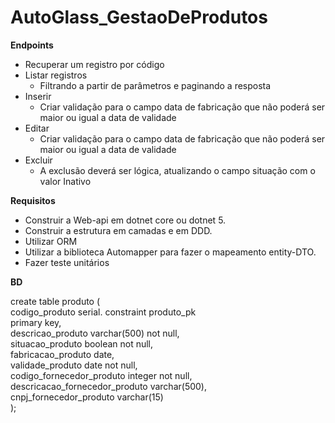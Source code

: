 # AutoGlass_GestaoDeProdutos

**Endpoints**

- Recuperar um registro por código
- Listar registros
    - Filtrando a partir de parâmetros e paginando a resposta
- Inserir
    - Criar validação para o campo data de fabricação que não poderá ser maior ou igual a data de validade
- Editar
    - Criar validação para o campo data de fabricação que não poderá ser maior ou igual a data de validade
- Excluir
    - A exclusão deverá ser lógica, atualizando o campo situação com o valor Inativo

**Requisitos**

- Construir a Web-api em dotnet core ou dotnet 5.
- Construir a estrutura em camadas e em DDD.
- Utilizar ORM
- Utilizar a biblioteca Automapper para fazer o mapeamento entity-DTO.
- Fazer teste unitários

**BD**

create table produto 
(  
    codigo_produto                 serial. 
        constraint produto_pk  
            primary key,  
      descricao_produto              varchar(500) not null,  
      situacao_produto               boolean      not null,  
      fabricacao_produto             date,  
      validade_produto               date         not null,  
      codigo_fornecedor_produto      integer      not null,  
      descricacao_fornecedor_produto varchar(500),  
      cnpj_fornecedor_produto        varchar(15)  
);  
